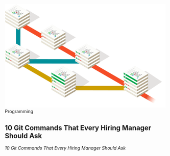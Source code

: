 ![Image of Git Branching](../assets/branching-illustration.png)
[Programming](#Programming)
## 10 Git Commands That Every Hiring Manager Should Ask
_10 Git Commands That Every Hiring Manager Should Ask_ 

<!-- Add "scoped" attribute to limit CSS to this component only -->
<style scoped>
@media screen {
    a { 
        text-decoration: none !important;
        color: #1A1A1A;
        display:inline-block; 
        margin:0;
    }
    a:after {
        display:block;
        content: '';
        border-bottom: 1px solid #D17D74; 
        color: #1A1A1A;
        transform: scaleX(0);  
        transition: transform 250ms ease-in-out;
    }
    a:hover:after { 
        color: #1A1A1A;
        transform: scaleX(1); 
    }
    a:hover { 
        color: #1A1A1A;
        transform: scaleX(1); 
    }
}

</style>